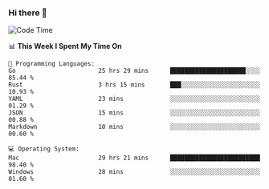 ### Hi there 👋

<!--
**CrazyCollin/crazycollin** is a ✨ _special_ ✨ repository because its `README.md` (this file) appears on your GitHub profile.

Here are some ideas to get you started:

- 🔭 I’m currently working on ...
- 🌱 I’m currently learning ...
- 👯 I’m looking to collaborate on ...
- 🤔 I’m looking for help with ...
- 💬 Ask me about ...
- 📫 How to reach me: ...
- 😄 Pronouns: ...
- ⚡ Fun fact: ...
-->

<!--START_SECTION:waka-->
![Code Time](http://img.shields.io/badge/Code%20Time-3%2C539%20hrs%2058%20mins-blue)

📊 **This Week I Spent My Time On** 

```text
💬 Programming Languages: 
Go                       25 hrs 29 mins      █████████████████████░░░░   85.44 % 
Rust                     3 hrs 15 mins       ███░░░░░░░░░░░░░░░░░░░░░░   10.93 % 
YAML                     23 mins             ░░░░░░░░░░░░░░░░░░░░░░░░░   01.29 % 
JSON                     15 mins             ░░░░░░░░░░░░░░░░░░░░░░░░░   00.88 % 
Markdown                 10 mins             ░░░░░░░░░░░░░░░░░░░░░░░░░   00.60 % 

💻 Operating System: 
Mac                      29 hrs 21 mins      █████████████████████████   98.40 % 
Windows                  28 mins             ░░░░░░░░░░░░░░░░░░░░░░░░░   01.60 % 
```


<!--END_SECTION:waka-->
